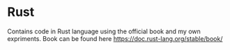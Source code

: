 # Rust
Contains code in Rust language using the official book and my own expriments. Book can be found here https://doc.rust-lang.org/stable/book/

